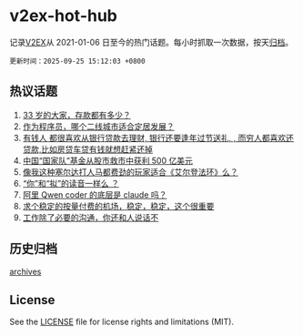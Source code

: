 # v2ex-hot-hub

 记录[V2EX](https://www.v2ex.com/)从 2021-01-06 日至今的热门话题。每小时抓取一次数据，按天[归档](archives)。

`更新时间：2025-09-25 15:12:03 +0800`

## 热议话题

1. [33 岁的大家，存款都有多少？](https://www.v2ex.com/t/1161675)
1. [作为程序员，哪个二线城市适合定居发展？](https://www.v2ex.com/t/1161661)
1. [有钱人 都很喜欢从银行贷款去理财, 银行还要逢年过节送礼, , 而穷人都喜欢还贷款,比如房贷车贷有钱就想赶紧还掉](https://www.v2ex.com/t/1161567)
1. [中国“国家队”基金从股市救市中获利 500 亿美元](https://www.v2ex.com/t/1161657)
1. [像我这种塞尔达打人马都费劲的玩家适合《艾尔登法环》么？](https://www.v2ex.com/t/1161654)
1. [“你”和“拟”的读音一样么 ？](https://www.v2ex.com/t/1161686)
1. [阿里 Qwen coder 的底层是 claude 吗？](https://www.v2ex.com/t/1161668)
1. [求个稳定的按量付费的机场，稳定，稳定，这个很重要](https://www.v2ex.com/t/1161681)
1. [工作除了必要的沟通，你还和人说话不](https://www.v2ex.com/t/1161665)

## 历史归档

[archives](archives)

## License

See the [LICENSE](LICENSE) file for license rights and limitations (MIT).
